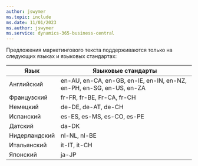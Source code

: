 ```yaml
---
author: jswymer
ms.topic: include
ms.date: 11/01/2023
ms.author: jswymer
ms.service: dynamics-365-business-central
---
```

Предложения маркетингового текста поддерживаются только на следующих языках и языковых стандартах:

|Язык|Языковые стандарты|
|-|-|
|Английский|en-AU, en-CA, en-GB, en-IE, en-IN, en-NZ, en-PH, en-SG, en-US, en-ZA|
|Французский|fr-FR, fr-BE, Fr-CA, fr-CH|
|Немецкий|de-DE, de-AT, de-CH|
|Испанский |es-ES, es-MS, es-CO, es-PE|
|Датский|da-DK|
|Нидерландский|nl-NL, nl-BE|
|Итальянский|it-IT, it-CH|
|Японский|ja-JP|
